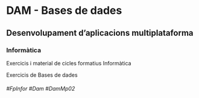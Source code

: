 # DAM - Bases de dades
## Desenvolupament d’aplicacions multiplataforma
### Informàtica

Exercicis i material de cicles formatius Informàtica

Exercicis de Bases de dades

###### #FpInfor #Dam #DamMp02
